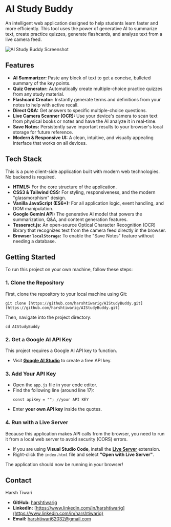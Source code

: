 # AI Study Buddy

An intelligent web application designed to help students learn faster and more efficiently. This tool uses the power of generative AI to summarize text, create practice quizzes, generate flashcards, and analyze text from a live camera feed.

![AI Study Buddy Screenshot](./aistudybuddy-screenshot.jpg)

## Features

* **AI Summarizer:** Paste any block of text to get a concise, bulleted summary of the key points.
* **Quiz Generator:** Automatically create multiple-choice practice quizzes from any study material.
* **Flashcard Creator:** Instantly generate terms and definitions from your notes to help with active recall.
* **Direct Q&A:** Get answers to specific multiple-choice questions.
* **Live Camera Scanner (OCR):** Use your device's camera to scan text from physical books or notes and have the AI analyze it in real-time.
* **Save Notes:** Persistently save important results to your browser's local storage for future reference.
* **Modern & Responsive UI:** A clean, intuitive, and visually appealing interface that works on all devices.

## Tech Stack

This is a pure client-side application built with modern web technologies. No backend is required.

* **HTML5:** For the core structure of the application.
* **CSS3 & Tailwind CSS:** For styling, responsiveness, and the modern "glassmorphism" design.
* **Vanilla JavaScript (ES6+):** For all application logic, event handling, and DOM manipulation.
* **Google Gemini API:** The generative AI model that powers the summarization, Q&A, and content generation features.
* **Tesseract.js:** An open-source Optical Character Recognition (OCR) library that recognizes text from the camera feed directly in the browser.
* **Browser `localStorage`:** To enable the "Save Notes" feature without needing a database.

## Getting Started

To run this project on your own machine, follow these steps:

### 1. Clone the Repository

First, clone the repository to your local machine using Git:

```
git clone [https://github.com/harshtiwarig/AIStudyBuddy.git](https://github.com/harshtiwarig/AIStudyBuddy.git)
```

Then, navigate into the project directory:

```
cd AIStudyBuddy
```

### 2. Get a Google AI API Key

This project requires a Google AI API key to function.

* Visit [**Google AI Studio**](https://aistudio.google.com/app/apikey) to create a free API key.

### 3. Add Your API Key

* Open the `app.js` file in your code editor.
* Find the following line (around line 17):
    ```
    const apiKey = ""; //your API KEY
    ```
* Enter **your own API key** inside the quotes.

### 4. Run with a Live Server

Because this application makes API calls from the browser, you need to run it from a local web server to avoid security (CORS) errors.

* If you are using **Visual Studio Code**, install the [**Live Server**](https://marketplace.visualstudio.com/items?itemName=ritwickdey.LiveServer) extension.
* Right-click the `index.html` file and select **"Open with Live Server"**.

The application should now be running in your browser!

## Contact

Harsh Tiwari

* **GitHub:** [harshtiwarig](https://github.com/harshtiwarig)
* **LinkedIn:** [https://www.linkedin.com/in/harshtiwarig](https://www.linkedin.com/in/harshtiwarig)
* **Email:** harshtiwari62032@gmail.com
